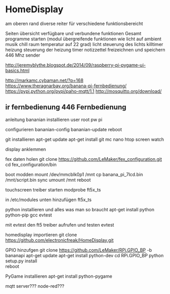 # HomeDisplay

am oberen rand diverse reiter für verschiedene funktionsbereicht

Seiten
	übersicht
		verfügbare und verbundene funktionen
		Gesamt programme starten (modul übergreifende funktionen wie licht auf ambient musik chill raum temperatur auf 22 grad)
	licht
		steuerung des lichts
		killtimer
	heizung
		steuerung der heizung
		timer
	notizzettel
		freizeichnen und speichern
	446 Mhz sender

http://jeremyblythe.blogspot.de/2014/09/raspberry-pi-pygame-ui-basics.html

http://markamc.cybaman.net/?p=168
https://www.theragnarbay.org/banana-pi-fernbedienung/
https://pypi.python.org/pypi/paho-mqtt/1.1
http://mosquitto.org/download/

ir fernbedienung
446 Fernbedienung
------------------------------------------------------------------
anleitung
bananian installieren
user root pw pi


configurieren
	bananian-config
	bananian-update
	reboot

git installieren
	apt-get update
	apt-get install git mc nano htop screen watch
	
display anklemmen

fex daten holen
	git clone https://github.com/LeMaker/fex_configuration.git
	cd fex_configuration/bin
	
boot modden
	mount /dev/mmcblk0p1 /mnt
	cp banana_pi_7lcd.bin /mnt/script.bin
	sync
	umount /mnt
	reboot
	
touchscreen treiber starten
	modprobe ft5x_ts
	
in /etc/modules unten hinzufügen
	ft5x_ts

python installieren und alles was man so braucht
	apt-get install python python-pip gcc evtest
	
mit evtest den ft5 treiber aufrufen und testen 
	evtest
	
homedisplay importieren
	git clone https://github.com/electronicfreak/HomeDisplay.git
	
GPIO hinzufgen
	git clone https://github.com/LeMaker/RPi.GPIO_BP -b bananapi
	apt-get update
	apt-get install python-dev
	cd RPi.GPIO_BP
	python setup.py install                 
	reboot

PyGame installieren
	apt-get install python-pygame
	
mqtt server???
node-red???

